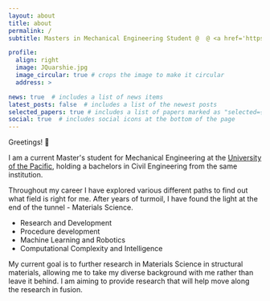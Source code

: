```yaml
---
layout: about
title: about
permalink: /
subtitle: Masters in Mechanical Engineering Student @  @ <a href='https://www.pacific.edu/'>University of the Pacific</a>.

profile:
  align: right
  image: JQuarshie.jpg
  image_circular: true # crops the image to make it circular
  address: >

news: true  # includes a list of news items
latest_posts: false  # includes a list of the newest posts
selected_papers: true # includes a list of papers marked as "selected={true}"
social: true  # includes social icons at the bottom of the page
---
```


Greetings! 👋

I am a current Master's student for Mechanical Engineering at the [University of the Pacific](https://www.pacific.edu/), holding a bachelors in Civil Engineering from the same institution. 

Throughout my career I have explored various different paths to find out what field is right for me. After years of turmoil, I have found the light at the end of the tunnel - Materials Science.

- Research and Development
- Procedure development
- Machine Learning and Robotics
- Computational Complexity and Intelligence

My current goal is to further research in Materials Science in structural materials, allowing me to take my diverse background with me rather than leave it behind. I am aiming to provide research that will help move along the research in fusion.